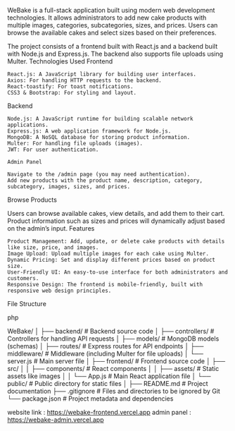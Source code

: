 WeBake is a full-stack application built using modern web development technologies. It allows administrators to add new cake products with multiple images, categories, subcategories, sizes, and prices. Users can browse the available cakes and select sizes based on their preferences.

The project consists of a frontend built with React.js and a backend built with Node.js and Express.js. The backend also supports file uploads using Multer.
Technologies Used
Frontend

    React.js: A JavaScript library for building user interfaces.
    Axios: For handling HTTP requests to the backend.
    React-toastify: For toast notifications.
    CSS3 & Bootstrap: For styling and layout.

Backend

    Node.js: A JavaScript runtime for building scalable network applications.
    Express.js: A web application framework for Node.js.
    MongoDB: A NoSQL database for storing product information.
    Multer: For handling file uploads (images).
    JWT: For user authentication.

    Admin Panel

    Navigate to the /admin page (you may need authentication).
    Add new products with the product name, description, category, subcategory, images, sizes, and prices.

Browse Products

Users can browse available cakes, view details, and add them to their cart. Product information such as sizes and prices will dynamically adjust based on the admin’s input.
Features

    Product Management: Add, update, or delete cake products with details like size, price, and images.
    Image Upload: Upload multiple images for each cake using Multer.
    Dynamic Pricing: Set and display different prices based on product size.
    User-Friendly UI: An easy-to-use interface for both administrators and customers.
    Responsive Design: The frontend is mobile-friendly, built with responsive web design principles.

File Structure

php

WeBake/
│
├── backend/              # Backend source code
│   ├── controllers/      # Controllers for handling API requests
│   ├── models/           # MongoDB models (schemas)
│   ├── routes/           # Express routes for API endpoints
│   ├── middleware/       # Middleware (including Multer for file uploads)
│   └── server.js         # Main server file
│
├── frontend/             # Frontend source code
│   ├── src/
│   │   ├── components/   # React components
│   │   ├── assets/       # Static assets like images
│   │   └── App.js        # Main React application file
│   └── public/           # Public directory for static files
│
├── README.md             # Project documentation
├── .gitignore            # Files and directories to be ignored by Git
└── package.json          # Project metadata and dependencies

website link : https://webake-frontend.vercel.app
admin panel : https://webake-admin.vercel.app 

